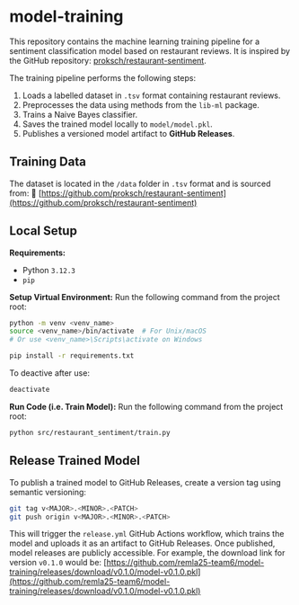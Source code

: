 # model-training
This repository contains the machine learning training pipeline for a sentiment classification model based on restaurant reviews. It is inspired by the GitHub repository: [proksch/restaurant-sentiment](https://github.com/proksch/restaurant-sentiment).

The training pipeline performs the following steps:

1. Loads a labelled dataset in `.tsv` format containing restaurant reviews.
2. Preprocesses the data using methods from the `lib-ml` package.
3. Trains a Naive Bayes classifier.
4. Saves the trained model locally to `model/model.pkl`.
5. Publishes a versioned model artifact to **GitHub Releases**.


## Training Data
The dataset is located in the `/data` folder in `.tsv` format and is sourced from:
🔗 [https://github.com/proksch/restaurant-sentiment](https://github.com/proksch/restaurant-sentiment)


## Local Setup
**Requirements:**
* Python `3.12.3`
* `pip`

**Setup Virtual Environment:**
Run the following command from the project root:
```bash
python -m venv <venv_name>
source <venv_name>/bin/activate  # For Unix/macOS
# Or use <venv_name>\Scripts\activate on Windows

pip install -r requirements.txt
```

To deactive after use:
```bash
deactivate
```


**Run Code (i.e. Train Model):**
Run the following command from the project root:
```bash
python src/restaurant_sentiment/train.py
```


## Release Trained Model
To publish a trained model to GitHub Releases, create a version tag using semantic versioning:
```bash
git tag v<MAJOR>.<MINOR>.<PATCH>
git push origin v<MAJOR>.<MINOR>.<PATCH>
```

This will trigger the `release.yml` GitHub Actions workflow, which trains the model and uploads it as an artifact to GitHub Releases. Once published, model releases are publicly accessible. For example, the download link for version `v0.1.0` would be:
[https://github.com/remla25-team6/model-training/releases/download/v0.1.0/model-v0.1.0.pkl](https://github.com/remla25-team6/model-training/releases/download/v0.1.0/model-v0.1.0.pkl)

